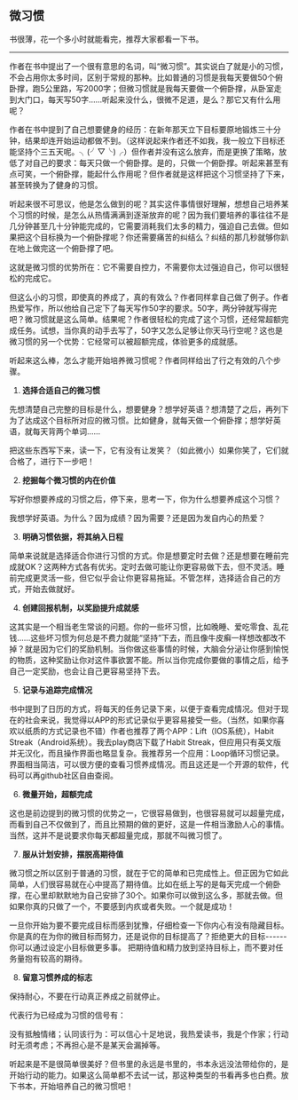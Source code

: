 ## 微习惯

书很薄，花一个多小时就能看完，推荐大家都看一下书。

------

作者在书中提出了一个很有意思的名词，叫“微习惯”。其实说白了就是小的习惯，不会占用你太多时间，区别于常规的那种。比如普通的习惯是我每天要做50个俯卧撑，跑5公里路，写2000字；但微习惯就是我每天要做一个俯卧撑，从卧室走到大门口，每天写50字……听起来没什么，很微不足道，是么？那它又有什么用呢？

作者在书中提到了自己想要健身的经历：在新年那天立下目标要原地锻炼三十分钟，结果却连开始运动都做不到。（这样说起来作者还不如我，我一般立下目标还能坚持个三五天呢。╮(╯▽╰)╭）但作者并没有这么放弃，而是更换了策略，放低了对自己的要求：每天只做一个俯卧撑。是的，只做一个俯卧撑。听起来甚至有点可笑，一个俯卧撑，能起什么作用呢？但作者就是这样把这个习惯坚持了下来，甚至转换为了健身的习惯。

听起来很不可思议，他是怎么做到的呢？其实这件事情很好理解，想想自己培养某个习惯的时候，是怎么从热情满满到逐渐放弃的呢？因为我们要培养的事往往不是几分钟甚至几十分钟能完成的，它需要消耗我们太多的精力，强迫自己去做。但如果把这个目标换为一个俯卧撑呢？你还需要痛苦的纠结么？纠结的那几秒就够你趴在地上做完这一个俯卧撑了吧。

这就是微习惯的优势所在：它不需要自控力，不需要你太过强迫自己，你可以很轻松的完成它。

但这么小的习惯，即使真的养成了，真的有效么？作者同样拿自己做了例子。作者热爱写作，所以他给自己定下了每天写作50字的要求。50字，两分钟就写得完吧？微习惯就是这么简单。结果呢？作者很轻松的完成了这个习惯，还经常超额完成任务。试想，当你真的动手去写了，50字又怎么足够让你天马行空呢？这也是微习惯的另一个优势：它经常可以被超额完成，体验更多的成就感。

听起来这么棒，怎么才能开始培养微习惯呢？作者同样给出了行之有效的八个步骤。

1. **选择合适自己的微习惯**

先想清楚自己完整的目标是什么，想要健身？想学好英语？想清楚了之后，再列下为了达成这个目标所对应的微习惯。比如健身，就每天做一个俯卧撑；想学好英语，就每天背两个单词……

把这些东西写下来，读一下，它有没有让发笑？（如此微小）如果你笑了，它们就合格了，进行下一步吧！

2. **挖掘每个微习惯的内在价值**

写好你想要养成的习惯之后，停下来，思考一下，你为什么想要养成这个习惯？

我想学好英语。为什么？因为成绩？因为需要？还是因为发自内心的热爱？

3. **明确习惯依据，将其纳入日程**

简单来说就是选择适合你进行习惯的方式。你是想要定时去做？还是想要在睡前完成就OK？这两种方式各有优劣。定时去做可能让你更容易做下去，但不灵活。睡前完成更灵活一些，但它似乎会让你更容易拖延。不管怎样，选择适合自己的方式，开始去做就好。

4. **创建回报机制，以奖励提升成就感**

这其实是一个相当老生常谈的问题。你的一些坏习惯，比如晚睡、爱吃零食、乱花钱……这些坏习惯为何总是不费力就能“坚持”下去，而且像牛皮癣一样想改都改不掉？就是因为它们的奖励机制。当你做这些事情的时候，大脑会分泌让你感到愉悦的物质，这种奖励让你对这件事欲罢不能。所以当你完成你要做的事情之后，给予自己一定奖励，也会让自己更容易坚持下去。

5. **记录与追踪完成情况**

书中提到了日历的方式，将每天的任务记录下来，以便于查看完成情况。但对于现在的社会来说，我觉得以APP的形式记录似乎更容易接受一些。（当然，如果你喜欢以纸质的方式记录也不错）作者也推荐了两个APP：Lift（IOS系统），Habit Streak（Android系统）。我去play商店下载了Habit Streak，但应用只有英文版并无汉化，而且操作界面也略显复杂。我推荐另一个应用：Loop循环习惯记录。界面相当简洁，可以很方便的查看习惯养成情况。而且这还是一个开源的软件，代码可以再github社区自由查阅。

6. **微量开始，超额完成**

这也是前边提到的微习惯的优势之一，它很容易做到，也很容易就可以超量完成，而看到自己不仅做到了，而且比预期的做的更好，这是一件相当激励人心的事情。当然，这并不是说要求你每天都超量完成，那就不叫微习惯了。

7. **服从计划安排，摆脱高期待值**

微习惯之所以区别于普通的习惯，就在于它的简单和已完成性上。但正因为它如此简单，人们很容易就在心中提高了期待值。比如在纸上写的是每天完成一个俯卧撑，在心里却默默地为自己安排了30个。如果你可以做到这么多，那就去做。但如果你真的只做了一个，不要感到内疚或者失败。一个就是成功！

一旦你开始为要不要完成目标而感到犹豫，仔细检查一下你内心有没有隐藏目标。你是真的在为你的微目标而努力，还是说你的目标提高了？拒绝更大的目标------你可以通过设定小目标做更多事。
把期待值和精力放到坚持目标上，而不要对任务量抱有较高的期待。

8. **留意习惯养成的标志**

保持耐心，不要在行动真正养成之前就停止。

代表行为已经成为习惯的信号有：

没有抵触情绪；认同该行为：可以信心十足地说，我热爱读书，我是个作家；行动时无须考虑；不再担心是不是某天会漏掉等。

听起来是不是很简单很美好？但书里的永远是书里的，书本永远没法带给你的，是开始行动的能力。如果这么简单都不去试一试，那这种类型的书看再多也白费。放下书本，开始培养自己的微习惯吧！
